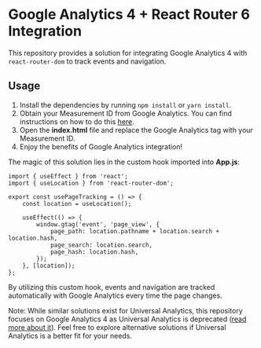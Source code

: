 
# Google Analytics 4 + React Router 6 Integration

This repository provides a solution for integrating Google Analytics 4 with `react-router-dom` to track events and navigation.

## Usage

1.  Install the dependencies by running `npm install` or `yarn install`.
2.  Obtain your Measurement ID from Google Analytics. You can find instructions on how to do this [here](https://support.google.com/analytics/answer/12270356?hl=en#:~:text=A%20Measurement%20ID%20is%20an,same%20as%20your%20destination%20ID.).
3.  Open the **index.html** file and replace the Google Analytics tag with your Measurement ID.
4.  Enjoy the benefits of Google Analytics integration!

The magic of this solution lies in the custom hook imported into **App.js**:

    import { useEffect } from 'react';
    import { useLocation } from 'react-router-dom';
    
    export const usePageTracking = () => {
        const location = useLocation();
    
	    useEffect(() => {
	        window.gtag('event', 'page_view', {
	            page_path: location.pathname + location.search + location.hash,
	            page_search: location.search,
	            page_hash: location.hash,
	        });
	    }, [location]);
    };

By utilizing this custom hook, events and navigation are tracked automatically with Google Analytics every time the page changes.

Note: While similar solutions exist for Universal Analytics, this repository focuses on Google Analytics 4 as Universal Analytics is deprecated ([read more about it](https://support.google.com/analytics/answer/11583528?hl=en#:~:text=On%20July%201,%202023,%20standard,Google%20Analytics%204%20going%20forward.)). Feel free to explore alternative solutions if Universal Analytics is a better fit for your needs.
